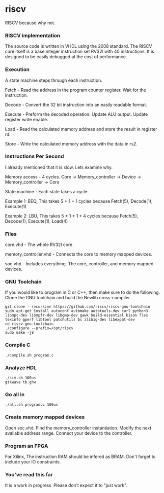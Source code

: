 # riscv
RISCV because why not.

### RISCV implementation
The source code is written in VHDL using the 2008 standard.
The RISCV core itself is a base integer instruction set RV32I with 40 instructions.
It is designed to be easily debugged at the cost of performance.

### Execution
A state machine steps through each instruction.

Fetch	- Read the address in the program counter register. Wait for the instruction.

Decode 	- Convert the 32 bit instruction into an easily readable format.

Execute - Preform the decoded operation. Update ALU output. Update register write enable.

Load 	- Read the calculated memory address and store the result in register rd.

Store 	- Write the calculated memory address with the data in rs2.

### Instructions Per Second
I already mentioned that it is slow. Lets examine why.

Memory access - 4 cycles. Core -> Memory_controller -> Device -> Memory_controller -> Core

State machine - Each state takes a cycle

Example 1: BEQ, This takes 5 + 1 + 1 cycles because Fetch(5), Decode(1), Execute(1)

Example 2: LBU, This takes 5 + 1 + 1 + 4 cycles because Fetch(5), Decode(1), Execute(1), Load(4)


### Files
core.vhd 				- The whole RV32I core.

memory_controller.vhd 	- Connects the core to memory mapped devices.

soc.vhd 				- Includes everything. The core, controller, and memory mapped devices.

### GNU Toolchain
If you would like to program in C or C++, then make sure to do the following.
Clone the GNU toolchain and build the Newlib cross-compiler.

	git clone --recursive https://github.com/riscv/riscv-gnu-toolchain
	sudo apt-get install autoconf automake autotools-dev curl python3 libmpc-dev libmpfr-dev libgmp-dev gawk build-essential bison flex texinfo gperf libtool patchutils bc zlib1g-dev libexpat-dev
    cd riscv-gnu-toolchain
    ./configure --prefix=/opt/riscv
    sudo make -j8

### Compile C

    ./compile.sh program.c

### Analyze HDL

    ./sim.sh 100us
    gtkwave tb.ghw

### Go all in

    ./all.sh program.c 100us

### Create memory mapped devices
Open soc.vhd. Find the memory_controller instantiation. Modify the next available address range. Connect your device to the controller.

### Program an FPGA
For Xilinx, The instruction RAM should be infered as BRAM. 
Don't forget to include your IO constraints.

### You've read this far
It is a work in progress. Please don't expect it to "just work".